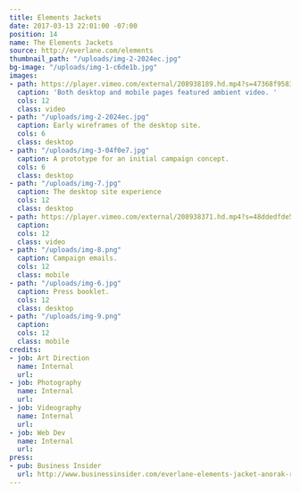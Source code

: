 ```yaml
---
title: Elements Jackets
date: 2017-03-13 22:01:00 -07:00
position: 14
name: The Elements Jackets
source: http://everlane.com/elements
thumbnail_path: "/uploads/img-2-2024ec.jpg"
bg-image: "/uploads/img-1-c6de1b.jpg"
images:
- path: https://player.vimeo.com/external/208938189.hd.mp4?s=47368f95830f6ef1945279b815fd9035a6c44889&profile_id=119
  caption: 'Both desktop and mobile pages featured ambient video. '
  cols: 12
  class: video
- path: "/uploads/img-2-2024ec.jpg"
  caption: Early wireframes of the desktop site.
  cols: 6
  class: desktop
- path: "/uploads/img-3-04f0e7.jpg"
  caption: A prototype for an initial campaign concept.
  cols: 6
  class: desktop
- path: "/uploads/img-7.jpg"
  caption: The desktop site experience
  cols: 12
  class: desktop
- path: https://player.vimeo.com/external/208938371.hd.mp4?s=48ddedfde5080579f2617c25714fe56e96f808e9&profile_id=119
  caption:
  cols: 12
  class: video
- path: "/uploads/img-8.png"
  caption: Campaign emails.
  cols: 12
  class: mobile
- path: "/uploads/img-6.jpg"
  caption: Press booklet.
  cols: 12
  class: desktop
- path: "/uploads/img-9.png"
  caption:
  cols: 12
  class: mobile
credits:
- job: Art Direction
  name: Internal
  url:
- job: Photography
  name: Internal
  url:
- job: Videography
  name: Internal
  url:
- job: Web Dev
  name: Internal
  url:
press:
- pub: Business Insider
  url: http://www.businessinsider.com/everlane-elements-jacket-anorak-review-2017-3
---
```

